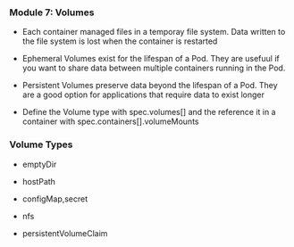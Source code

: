 ### Module 7: Volumes

- Each container managed files in a temporay file system. Data written to the file system is lost when the container is restarted

- Ephemeral Volumes exist for the lifespan of a Pod. They are usefuul if you want to share data between multiple containers running in the Pod.

- Persistent Volumes preserve data beyond the lifespan of a Pod. They are a good option for applications that require data to exist longer

- Define the Volume type with spec.volumes[] and the reference it in a container with spec.containers[].volumeMounts


### Volume Types

- emptyDir 

- hostPath

- configMap,secret

- nfs

- persistentVolumeClaim
